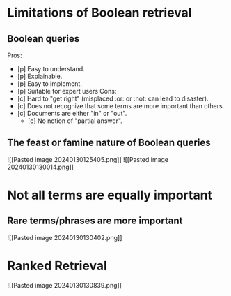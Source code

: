 # Limitations of Boolean retrieval
## Boolean queries
Pros:
- [p] Easy to understand.
- [p] Explainable.
- [p] Easy to implement.
- [p] Suitable for expert users
Cons:
- [c] Hard to "get right" (misplaced :or: or :not: can lead to disaster).
- [c] Does not recognize that some terms are more important than others.
- [c] Documents are either "in" or "out".
	- [c] No notion of "partial answer".

## The feast or famine nature of Boolean queries
![[Pasted image 20240130125405.png]]
![[Pasted image 20240130130014.png]]
# Not all terms are equally important
## Rare terms/phrases are more important
![[Pasted image 20240130130402.png]]
# Ranked Retrieval
![[Pasted image 20240130130839.png]]
